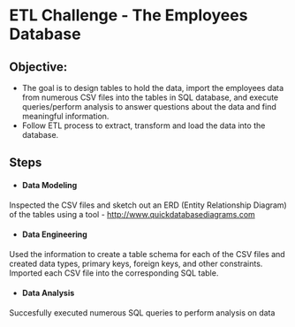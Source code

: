 # ETL Challenge - The Employees Database


## Objective: 

- The goal is to design tables to hold the data, import the employees data from numerous CSV files into the tables in SQL database, and execute queries/perform analysis to answer questions about the data and find meaningful information. 
- Follow ETL process to extract, transform and load the data into the database.


## Steps

- #### Data Modeling
Inspected the CSV files and sketch out an ERD (Entity Relationship Diagram) of the tables using a tool - http://www.quickdatabasediagrams.com

- #### Data Engineering
Used the information to create a table schema for each of the CSV files and created data types, primary keys, foreign keys, and other constraints.
Imported each CSV file into the corresponding SQL table. 

- #### Data Analysis
Succesfully executed numerous SQL queries to perform analysis on data

 









